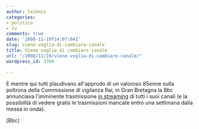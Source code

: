 ```yaml
---
author: leibniz
categories:
- politica
- tv
comments: true
date: '2008-11-19T14:07:04Z'
slug: viene-voglia-di-cambiare-canale
title: Viene voglia di cambiare canale
url: "/2008/11/19/viene-voglia-di-cambiare-canale/"
wordpress_id: 3769

---
```

E mentre qui tutti plaudivano all'approdo di un valoroso 85enne sulla poltrona della Commissione di vigilanza Rai, in Gran Bretagna la Bbc annunciava l'imminente trasmissione [in streaming](https://news.bbc.co.uk/2/hi/entertainment/7737341.stm) di tutti i suoi canali (e la possibilità di vedere gratis le trasmissioni mancate entro una settimana dalla messa in onda).

[Bbc]
